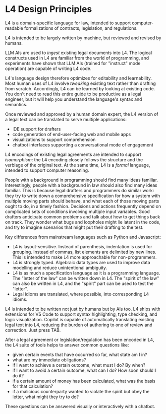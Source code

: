 # L4 Design Principles

L4 is a domain-specific language for law, intended to support
computer-readable formalizations of contracts, legislation, and
regulations.

L4 is intended to be largely written by machine, but reviewed and revised by humans.

LLM AIs are used to *ingest* existing legal documents into L4. The
logical constructs used in L4 are familiar from the world of
programming, and experiments have shown that LLM AIs (trained for
"instruct" mode operation) are capable of writing L4 code.

L4's language design therefore optimizes for editability and
learnability. Most human uses of L4 involve _tweaking_ existing text
rather than drafting from scratch. Accordingly, L4 can be learned by
looking at existing code. You don't need to read this entire guide to
be productive as a legal engineer, but it will help you understand the
language's syntax and semantics.

Once reviewed and approved by a human domain expert, the L4 version of
a legal text can be translated to serve multiple applications:

- IDE support for drafters
- code generation of end-user-facing web and mobile apps
- visualizations to support comprehension
- chatbot interfaces supporting a conversational mode of engagement

L4 encodings of existing legal agreements are intended to support _isomorphism_: the L4 encoding closely follows the structure and the verbiage of the original text. At the same time, L4 is a _formal_ language, intended to support computer reasoning.

People with a background in programming should find many ideas familiar. Interestingly, people with a background in law should also find many ideas familiar. This is because legal drafters and programmers do similar work: they try to write down a comprehensive specification for how a system with multiple moving parts should behave, and what each of those moving parts ought to do, in a timely fashion. Decisions and actions frequently depend on complicated sets of conditions involving multiple input variables. Good drafters anticipate common problems and talk about how to get things back on track. They wonder what bugs and loopholes might lie latent in the code, and try to imagine scenarios that might put their drafting to the test.

Key differences from mainstream languages such as Python and Javascript:

- L4 is layout-sensitive. Instead of parenthesis, indentation is used for grouping. Instead of commas, list elements are delimited by new lines. This is intended to make L4 more approachable for non-programmers.
- L4 is strongly typed. Algebraic data types are used to improve data modelling and reduce unintentional ambiguity.
- L4 is as much a specification language as it is a programming language. The "letter of the law" can be written down in L4. The "spirit of the law" can also be written in L4, and the "spirit" part can be used to test the "letter".
- Legal idioms are translated, where possible, into corresponding L4 idioms.

L4 is intended to be written not just by humans but by AIs too. L4 ships with extensions for VS Code to support syntax highlighting, type checking, and logic visualization. Copilot is capable of automatically translating existing legal text into L4, reducing the burden of authoring to one of review and correction. Just press TAB.

After a legal agreement or legislation/regulation has been encoded in L4, the L4 suite of tools helps to answer common questions like:

- given certain events that have occurred so far, what state am I in?
- what are my immediate obligations?
- if I want to achieve a certain outcome, what must I do? By when?
- if I want to avoid a certain outcome, what can I do? How soon should I do it?
- if a certain amount of money has been calculated, what was the basis for that calculation?
- if a malicious counterparty wanted to violate the spirit but obey the letter, what might they try to do?

These questions can be answered visually or interactively with a chatbot.
